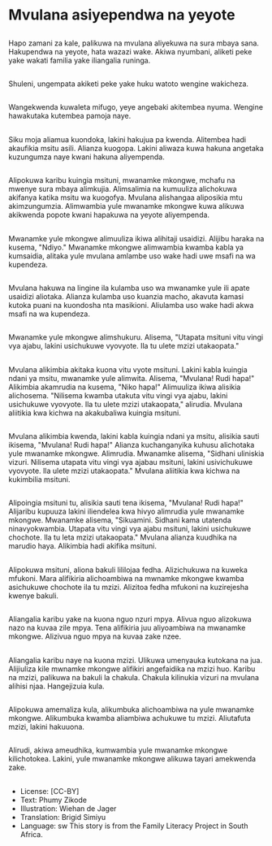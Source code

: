 # Mvulana asiyependwa na yeyote

##
Hapo zamani za kale, palikuwa na
mvulana aliyekuwa na sura mbaya
sana.
Hakupendwa na yeyote, hata
wazazi wake.
Akiwa nyumbani, aliketi peke yake
wakati familia yake iliangalia
runinga.


##
Shuleni, ungempata akiketi peke
yake huku watoto wengine
wakicheza.


##
Wangekwenda kuwaleta mifugo,
yeye angebaki akitembea nyuma.
Wengine hawakutaka kutembea
pamoja naye.


##
Siku moja aliamua kuondoka, lakini
hakujua pa kwenda.
Alitembea hadi akaufikia msitu asili.
Alianza kuogopa.
Lakini aliwaza kuwa hakuna
angetaka kuzungumza naye kwani
hakuna aliyempenda.


##
Alipokuwa karibu kuingia msituni,
mwanamke mkongwe, mchafu na
mwenye sura mbaya alimkujia.
Alimsalimia na kumuuliza
alichokuwa akifanya katika msitu
wa kuogofya.
Mvulana alishangaa aliposikia mtu
akimzungumzia. Alimwambia yule
mwanamke mkongwe kuwa alikuwa
akikwenda popote kwani hapakuwa
na yeyote aliyempenda.


##
Mwanamke yule mkongwe
alimuuliza ikiwa alihitaji usaidizi.
Alijibu haraka na kusema, "Ndiyo."
Mwanamke mkongwe alimwambia
kwamba kabla ya kumsaidia, alitaka
yule mvulana amlambe uso wake
hadi uwe msafi na wa kupendeza.


##
Mvulana hakuwa na lingine ila
kulamba uso wa mwanamke yule ili
apate usaidizi aliotaka.
Alianza kulamba uso kuanzia
macho, akavuta kamasi kutoka
puani na kuondosha nta masikioni.
Aliulamba uso wake hadi akwa
msafi na wa kupendeza.


##
Mwanamke yule mkongwe
alimshukuru.
Alisema, "Utapata msituni vitu vingi
vya ajabu, lakini usichukuwe
vyovyote. Ila tu ulete mzizi
utakaopata."


##
Mvulana alikimbia akitaka kuona
vitu vyote msituni. Lakini kabla
kuingia ndani ya msitu, mwanamke
yule alimwita.
Alisema, "Mvulana! Rudi hapa!"
Alikimbia akamrudia na kusema,
"Niko hapa!"
Alimuuliza ikiwa alisikia alichosema.
"Nilisema kwamba utakuta vitu
vingi vya ajabu, lakini usichukuwe
vyovyote. Ila tu ulete mzizi
utakaopata," alirudia.
Mvulana aliitikia kwa kichwa na
akakubaliwa kuingia msituni.


##
Mvulana alikimbia kwenda, lakini
kabla kuingia ndani ya msitu,
alisikia sauti ikisema, "Mvulana!
Rudi hapa!"
Alianza kuchanganyika kuhusu
alichotaka yule mwanamke
mkongwe. Alimrudia.
Mwanamke alisema, "Sidhani
uliniskia vizuri. Nilisema utapata
vitu vingi vya ajabau msituni, lakini
usivichukuwe vyovyote. Ila ulete
mzizi utakaopata."
Mvulana aliitikia kwa kichwa na
kukimbilia msituni.


##
Alipoingia msituni tu, alisikia sauti
tena ikisema, "Mvulana! Rudi
hapa!"
Alijaribu kupuuza lakini iliendelea
kwa hivyo alimrudia yule
mwanamke mkongwe.
Mwanamke alisema, "Sikuamini.
Sidhani kama utatenda
ninavyokwambia. Utapata vitu vingi
vya ajabu msituni, lakini
usichukuwe chochote. Ila tu leta
mzizi utakaopata."
Mvulana alianza kuudhika na
marudio haya. Alikimbia hadi akifika
msituni.


##
Alipokuwa msituni, aliona bakuli
lililojaa fedha. Alizichukuwa na
kuweka mfukoni.
Mara alifikiria alichoambiwa na
mwnamke mkongwe kwamba
asichukuwe chochote ila tu mzizi.
Alizitoa fedha mfukoni na
kuzirejesha kwenye bakuli.


##
Aliangalia karibu yake na kuona
nguo nzuri mpya.
Alivua nguo alizokuwa nazo na
kuvaa zile mpya.
Tena alifikiria juu aliyoambiwa na
mwanamke mkongwe.
Alizivua nguo mpya na kuvaa zake
nzee.


##
Aliangalia karibu naye na kuona
mzizi. Ulikuwa umenyauka kutokana
na jua.
Alijiuliza kile mwnamke mkongwe
alifikiri angefaidika na mzizi huo.
Karibu na mzizi, palikuwa na bakuli
la chakula.
Chakula kilinukia vizuri na mvulana
alihisi njaa.
Hangejizuia kula.


##
Alipokuwa amemaliza kula,
alikumbuka alichoambiwa na yule
mwanamke mkongwe.
Alikumbuka kwamba aliambiwa
achukuwe tu mzizi.
Aliutafuta mzizi, lakini hakuuona.


##
Alirudi, akiwa ameudhika,
kumwambia yule mwanamke
mkongwe kilichotokea.
Lakini, yule mwanamke mkongwe
alikuwa tayari amekwenda zake.


##
* License: [CC-BY]
* Text: Phumy Zikode
* Illustration: Wiehan de Jager
* Translation: Brigid Simiyu
* Language: sw
This story is from the Family
Literacy Project in South Africa.
